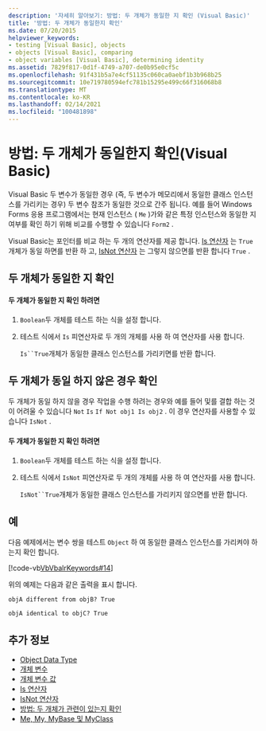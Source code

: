 ```yaml
---
description: '자세히 알아보기: 방법: 두 개체가 동일한 지 확인 (Visual Basic)'
title: '방법: 두 개체가 동일한지 확인'
ms.date: 07/20/2015
helpviewer_keywords:
- testing [Visual Basic], objects
- objects [Visual Basic], comparing
- object variables [Visual Basic], determining identity
ms.assetid: 7829f817-0d1f-4749-a707-de0b95e0cf5c
ms.openlocfilehash: 91f431b5a7e4cf51135c060ca0aebf1b3b968b25
ms.sourcegitcommit: 10e719780594efc781b15295e499c66f316068b8
ms.translationtype: MT
ms.contentlocale: ko-KR
ms.lasthandoff: 02/14/2021
ms.locfileid: "100481898"
---
```

# <a name="how-to-determine-whether-two-objects-are-identical-visual-basic"></a>방법: 두 개체가 동일한지 확인(Visual Basic)

Visual Basic 두 변수가 동일한 경우 (즉, 두 변수가 메모리에서 동일한 클래스 인스턴스를 가리키는 경우) 두 변수 참조가 동일한 것으로 간주 됩니다. 예를 들어 Windows Forms 응용 프로그램에서는 현재 인스턴스 ( `Me` )가와 같은 특정 인스턴스와 동일한 지 여부를 확인 하기 위해 비교를 수행할 수 있습니다 `Form2` .  
  
 Visual Basic는 포인터를 비교 하는 두 개의 연산자를 제공 합니다. [Is 연산자](../../../language-reference/operators/is-operator.md) 는 `True` 개체가 동일 하면를 반환 하 고, [IsNot 연산자](../../../language-reference/operators/isnot-operator.md) 는 그렇지 않으면를 반환 합니다 `True` .  
  
## <a name="determining-if-two-objects-are-identical"></a>두 개체가 동일한 지 확인  
  
#### <a name="to-determine-if-two-objects-are-identical"></a>두 개체가 동일한 지 확인 하려면  
  
1. `Boolean`두 개체를 테스트 하는 식을 설정 합니다.  
  
2. 테스트 식에서 `Is` 피연산자로 두 개의 개체를 사용 하 여 연산자를 사용 합니다.  
  
     `Is``True`개체가 동일한 클래스 인스턴스를 가리키면를 반환 합니다.  
  
## <a name="determining-if-two-objects-are-not-identical"></a>두 개체가 동일 하지 않은 경우 확인  

 두 개체가 동일 하지 않을 경우 작업을 수행 하려는 경우와 예를 들어 및를 결합 하는 것이 어려울 수 있습니다 `Not` `Is` `If Not obj1 Is obj2` . 이 경우 연산자를 사용할 수 있습니다 `IsNot` .  
  
#### <a name="to-determine-if-two-objects-are-not-identical"></a>두 개체가 동일한 지 확인 하려면  
  
1. `Boolean`두 개체를 테스트 하는 식을 설정 합니다.  
  
2. 테스트 식에서 `IsNot` 피연산자로 두 개의 개체를 사용 하 여 연산자를 사용 합니다.  
  
     `IsNot``True`개체가 동일한 클래스 인스턴스를 가리키지 않으면를 반환 합니다.  
  
## <a name="example"></a>예  

 다음 예제에서는 변수 쌍을 테스트 `Object` 하 여 동일한 클래스 인스턴스를 가리켜야 하는지 확인 합니다.  
  
 [!code-vb[VbVbalrKeywords#14](~/samples/snippets/visualbasic/VS_Snippets_VBCSharp/VbVbalrKeywords/VB/class7.vb#14)]  
  
 위의 예제는 다음과 같은 출력을 표시 합니다.  
  
 `objA different from objB? True`  
  
 `objA identical to objC? True`  
  
## <a name="see-also"></a>추가 정보

- [Object Data Type](../../../language-reference/data-types/object-data-type.md)
- [개체 변수](object-variables.md)
- [개체 변수 값](object-variable-values.md)
- [Is 연산자](../../../language-reference/operators/is-operator.md)
- [IsNot 연산자](../../../language-reference/operators/isnot-operator.md)
- [방법: 두 개체가 관련이 있는지 확인](how-to-determine-whether-two-objects-are-related.md)
- [Me, My, MyBase 및 MyClass](../../program-structure/me-my-mybase-and-myclass.md)
